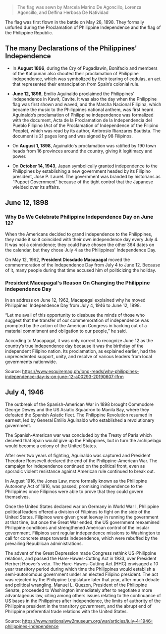 >The flag was sewn by Marcela Marino De Agoncillo, Lorenza Agoncillo, and Delfina Herbosa De Natividad

The flag was first flown in the battle on May 28, 1898. They formally unfurled during the Proclamation of Philippine Independence and the flag of the Philippine Republic.
## The many Declarations of the Philippines' Independence
- In **August 1896**, during the Cry of Pugadlawin, Bonifacio and members of the Katipunan also shouted their proclamation of Philippine independence, which was symbolized by their tearing of cedulas, an act that represented their emancipation from Spain’s colonial rule.

-  **June 12, 1898**, Emilio Aguinaldo proclaimed the Philippines’ independence in Kawit, Cavite. It was also the day when the Philippine flag was first shown and waved, and the Marcha Nacional Filipina, which became the music to the Philippines national anthem, was first heard. Aguinaldo’s proclamation of Philippine independence was formalized with the document, Acta de la Proclamation de la Independencia del Pueblo Filipino (Act of the Proclamation of Independence of the Filipino People), which was read by its author, Ambrosio Rianzares Bautista. The document is 21 pages long and was signed by 98 Filipinos.

- On **August 1, 1898**, Aguinaldo's proclamation was ratified by 190 town heads from 16 provinces around the country, giving it legitimacy and power.

- On **October 14, 1943**, Japan symbolically granted independence to the Philippines by establishing a new government headed by its Filipino president, Jose P. Laurel. The government was branded by historians as “Puppet Government” because of the tight control that the Japanese wielded over its affairs.


## June 12, 1898
### Why Do We Celebrate Philippine Independence Day on June 12?
When the Americans decided to grand independence to the Philippines, they made it so it coincided with their own independence day every July 4. It was not a coincidence; they could have chosen the other 364 dates on the calendar, but they chose July 4 as the Philippines' Independence Day.

On May 12, 1962, **President Diosdado Macapagal** moved the commermoration of the Independence Day from July 4 to June 12. Because of it, many people during that time accused him of politicizing the holiday.

### President Macapagal's Reason On Changing the Philippine independence Day
In an address on June 12, 1962, Macapagal explained why he moved Philippines’ Independence Day from July 4, 1946 to June 12, 1898.

“Let me avail of this opportunity to disabuse the minds of those who suggest that the transfer of our commemoration of independence was prompted by the action of the American Congress in backing out of a material commitment and obligation to our people,” he said.

According to Macapagal, it was only correct to recognize June 12 as the country’s true independence day because it was the birthday of the independent Filipino nation. Its proclamation, as explained earlier, had the unprecedented support, unity, and resolve of various leaders from local governments nationwide.

Source: https://www.esquiremag.ph/long-reads/why-philippines-independence-day-is-on-june-12-a00293-20190607-lfrm

## July 4, 1946
The outbreak of the Spanish-American War in 1898 brought Commodore George Dewey and the US Asiatic Squadron to Manila Bay, where they defeated the Spanish Asiatic fleet. The Philippine Revolution resumed in earnest, led by General Emilio Aguinaldo who established a revolutionary government.

The Spanish-American war was concluded by the Treaty of Paris which decreed that Spain would give up the Philippines, but in turn the archipelago would become a colony of the United States.

After over two years of fighting, Aguinaldo was captured and President Theodore Roosevelt declared the end of the Philippine-American War. The campaign for independence continued on the political front, even as sporadic violent resistance against American rule continued to break out.

In August 1916, the Jones Law, more formally known as the Philippine Autonomy Act of 1916, was passed, promising independence to the Philippines once Filipinos were able to prove that they could govern themselves.

Once the United States declared war on Germany in World War I, Philippine political leaders offered a division of Filipinos to fight on the side of the United States. Filipinos were given great leeway in running the government at that time, but once the Great War ended, the US government reexamined Philippine conditions and strengthened American control of the insular government. Filipinos sent regular independence missions to Washington to call for concrete steps towards independence, which were rebuffed by the prevailing Republican administrations.

The advent of the Great Depression made Congress rethink US-Philippine relations, and passed the Hare-Hawes-Cutting Act in 1933, over President Herbert Hoover’s veto. The Hare-Hawes-Cutting Act (HHC) envisaged a 10 year transitory period during which time the Philippines would establish a semi-autonomous government under an elected Filipino president. The act was rejected by the Philippine Legislature later that year, after much debate and political wrangling. Manuel L. Quezon, President of the Philippine Senate, proceeded to Washington immediately after to negotiate a more advantageous law, citing among others issues relating to the continuance of US bases in the Philippines after independence, the limits of authority of the Philippine president in the transitory government, and the abrupt end of Philippine preferential trade relations with the United States.

Source: https://www.nationalww2museum.org/war/articles/july-4-1946-philippines-independence